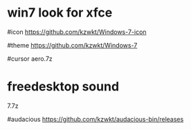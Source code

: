 # win7 look for xfce

#icon
https://github.com/kzwkt/Windows-7-icon

#theme
https://github.com/kzwkt/Windows-7

#cursor
aero.7z

# freedesktop sound
7.7z

#audacious 
https://github.com/kzwkt/audacious-bin/releases
